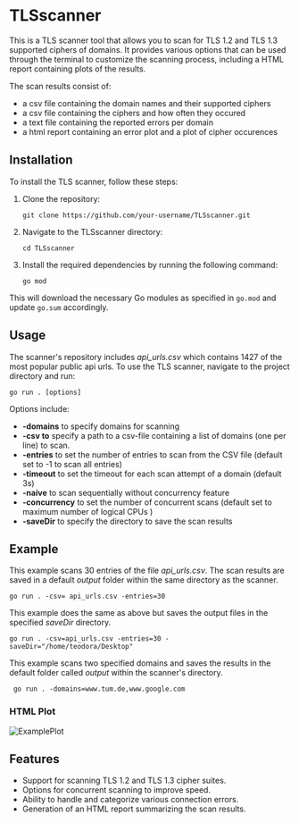 # TLSscanner
This is a TLS scanner tool that allows you to scan for TLS 1.2 and TLS 1.3 supported ciphers of domains. It provides various options that can be used through the terminal to customize the scanning process, including a HTML report containing plots of the results.

The scan results consist of:
- a csv file containing the domain names and their supported ciphers
- a csv file containing the ciphers and how often they occured
- a text file containing the reported errors per domain
- a html report containing an error plot and a plot of cipher occurences

## Installation
To install the TLS scanner, follow these steps:

1. Clone the repository:
    ```shell
    git clone https://github.com/your-username/TLSscanner.git
    ```

2.  Navigate to the TLSscanner directory:
    ```shell
    cd TLSscanner
    ```


3. Install the required dependencies by running the following command:
    ```shell
    go mod 
    ```
This will download the necessary Go modules as specified in `go.mod` and update `go.sum` accordingly.

## Usage
The scanner's repository includes *api_urls.csv* which contains 1427 of the most popular public api urls. 
To use the TLS scanner, navigate to the project directory and run:

```shell
go run . [options]
```
Options include:
- **-domains** to specify domains for scanning
- **-csv to** specify a path to a csv-file containing a list of domains (one per line) to scan.
- **-entries** to set the number of entries to scan from the CSV file (default set to -1 to scan all entries)
- **-timeout** to set the timeout for each scan attempt of a domain (default 3s)
- **-naive** to scan sequentially without concurrency feature
- **-concurrency** to set the number of concurrent scans (default set to maximum number of logical CPUs )
- **-saveDir** to specify the directory to save the scan results
 

## Example
This example scans 30 entries of the file *api_urls.csv*. The scan results are saved in a default *output* folder within the same directory as the scanner.

```shell
go run . -csv= api_urls.csv -entries=30 
```

This example does the same as above but saves the output files in the specified *saveDir* directory.

``` shell
go run . -csv=api_urls.csv -entries=30 -saveDir="/home/teodora/Desktop"
```

This example scans two specified domains and saves the results in the default folder called *output* within the scanner's directory.
``` shell
 go run . -domains=www.tum.de,www.google.com
```

### HTML Plot
![ExamplePlot](https://github.com/TeoLj/TLSscanner_FP/assets/16741630/5797aadb-c4d0-4d8c-8613-fecef2c53482)


## Features 
- Support for scanning TLS 1.2 and TLS 1.3 cipher suites.
- Options for concurrent scanning to improve speed.
- Ability to handle and categorize various connection errors.
- Generation of an HTML report summarizing the scan results.
